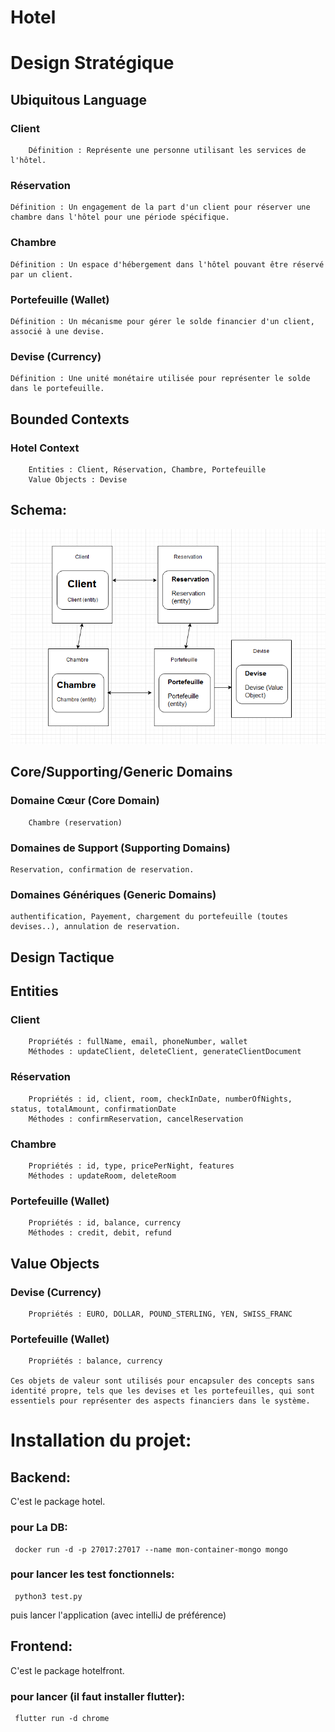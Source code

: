 # Hotel

# Design Stratégique
## Ubiquitous Language
   ### Client
        Définition : Représente une personne utilisant les services de l'hôtel.

### Réservation
    Définition : Un engagement de la part d'un client pour réserver une chambre dans l'hôtel pour une période spécifique.

### Chambre
    Définition : Un espace d'hébergement dans l'hôtel pouvant être réservé par un client.

### Portefeuille (Wallet)
    Définition : Un mécanisme pour gérer le solde financier d'un client, associé à une devise.

### Devise (Currency)
    Définition : Une unité monétaire utilisée pour représenter le solde dans le portefeuille.

## Bounded Contexts

   ### Hotel Context
        Entities : Client, Réservation, Chambre, Portefeuille
        Value Objects : Devise
## Schema:
![schema](./schema.png)

## Core/Supporting/Generic Domains

   ### Domaine Cœur (Core Domain)
        Chambre (reservation)

### Domaines de Support (Supporting Domains)
    Reservation, confirmation de reservation.

### Domaines Génériques (Generic Domains)
    authentification, Payement, chargement du portefeuille (toutes devises..), annulation de reservation.
## Design Tactique
## Entities

   ### Client
        Propriétés : fullName, email, phoneNumber, wallet
        Méthodes : updateClient, deleteClient, generateClientDocument

  ###  Réservation
        Propriétés : id, client, room, checkInDate, numberOfNights, status, totalAmount, confirmationDate
        Méthodes : confirmReservation, cancelReservation

  ###  Chambre
        Propriétés : id, type, pricePerNight, features
        Méthodes : updateRoom, deleteRoom

  ###  Portefeuille (Wallet)
        Propriétés : id, balance, currency
        Méthodes : credit, debit, refund

## Value Objects

 ###   Devise (Currency)
        Propriétés : EURO, DOLLAR, POUND_STERLING, YEN, SWISS_FRANC

### Portefeuille (Wallet)
        Propriétés : balance, currency

    Ces objets de valeur sont utilisés pour encapsuler des concepts sans identité propre, tels que les devises et les portefeuilles, qui sont essentiels pour représenter des aspects financiers dans le système.


# Installation du projet:

## Backend:
C'est le package hotel.
### pour La DB:
```
 docker run -d -p 27017:27017 --name mon-container-mongo mongo
```
### pour lancer les test fonctionnels:
```
 python3 test.py
```
puis lancer l'application (avec intelliJ de préférence)
## Frontend:
C'est le package hotelfront.
### pour lancer (il faut installer flutter):
```
 flutter run -d chrome
```